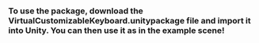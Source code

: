 <h3>To use the package, download the VirtualCustomizableKeyboard.unitypackage file and import it into Unity. You can then use it as in the example scene!</h3>
